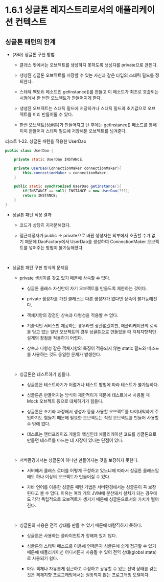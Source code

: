 # 1.6.1 싱글톤 레지스트리로서의 애플리케이션 컨텍스트

## 싱글톤 패턴의 한계

- (자바) 싱글톤 구현 방법

  - 클래스 밖에서는 오브젝트를 생성하지 못하도록 생성자를 private으로 만든다.

  - 생성된 싱글톤 오브젝트를 저장할 수 있는 자신과 같은 타입의 스태틱 필드를 정의한다.

  - 스태틱 팩토리 메소드인 getInstance()를 만들고 이 메소드가 최초로 호출되는 시점에서 한 번만 오브젝트가 만들어지게 한다. 

  - 생성된 오브젝트는 스태틱 필드에 저장하거나 스태틱 필드의 초기값으로 오브젝트를 미리 만들어둘 수 있다.
  - 한번 오브젝트(싱글톤)가 만들어지고 난 후에는 getInstance() 메소드를 통해 이미 만들어져 스태틱 필드에 저장해둔 오브젝트를 넘겨준다.

리스트 1-22. 싱글톤 패턴을 적용한 UserDao
```Java
public class UserDao {

    private static UserDao INSTANCE;

    private UserDao(ConnectionMaker connectionMaker){
        this.connectionMaker = connectionMaker;  
    }
    
    public static synchronized UserDao getInstance(){
        if(INSTANCE == null) INSTANCE = new UserDao(???);
        return INSTANCE;
    }
}
```

- 싱글톤 패턴 적용 결과

  - 코드가 상당히 지저분해졌다.

  - 접근지정자가 public -> private으로 바뀐 생성자는 외부에서 호출할 수가 없기 때문에 DaoFactory에서 UserDao를 생성하여 ConnectionMaker 오브젝트를 넣어주는 방법이 불가능해졌다.

<br />

- 싱글톤 패턴 구현 방식의 문제점
  
  - private 생성자를 갖고 있기 때문에 상속할 수 없다.
    
    - 싱글톤 클래스 자신만이 자기 오브젝트를 만들도록 제한하는 것이다. 

    - private 생성자를 가진 클래스는 다른 생성자가 없다면 상속이 불가능해진다.

    - 객체지향의 장점인 상속과 다형성을 적용할 수 없다.

    - 기술적인 서비스만 제공하는 경우라면 상관없겠지만, 애플리케이션의 로직을 담고 있는 일반 오브젝트의 경우 싱글톤으로 만들었을 때 객체지향적인 설게의 장점을 적용하기 어렵다.

    - 상속과 다형성 같은 객체지향의 특징이 적용되지 않는 static 필드와 메소드를 사용하는 것도 동일한 문제가 발생한다.
  
  <br />

  - 싱글톤은 테스트하기 힘들다.
 
    - 싱글톤은 테스트하기가 어렵거나 테스트 방법에 따라 테스트가 불가능하다.

    - 싱글톤은 만들어지는 방식이 제한적이기 때문에 테스트에서 사용될 때 Mock 오브젝트 등으로 대체하기가 힘들다.

    - 싱글톤은 초기화 과정에서 생성자 등을 사용할 오브젝트를 다이내믹하게 주입하기도 힘들기 때문에 필요한 오브젝트는 직접 오브젝트를 만들어 사용할 수 밖에 없다.

    - 테스트는 엔터프라이즈 개발의 핵심인데 애플리케이션 코드를 싱글톤으로 만들면 테스트를 마드는 데 지장이 있다는 단점이 있다. 

  <br />

  - 서버환경에서는 싱글톤이 하나만 만들어지는 것을 보장하지 못한다.
    
    - 서버에서 클래스 로더를 어떻게 구성하고 있느냐에 따라서 싱글톤 클래스임에도 하나 이상의 오브젝트가 만들어질 수 있다.
    
    - 자바 언어를 이용한 싱글톤 패턴 기법은 서버환경에서는 싱글톤이 꼭 보장된다고 볼 수 없다. 이유는 여러 개의 JVM에 분산돼서 설치가 되는 경우에도 각각 독립적으로 오브젝트가 생기기 때문에 싱글톤으로서의 가치가 떨어진다.

  <br />

  - 싱글톤의 사용은 전역 상태를 만들 수 있기 때문에 바람직하지 못하다.

    - 싱글톤은 사용하는 클라이언트가 정해져 있지 않다. 

    - 싱글톤의 스태틱 메소드를 이용해 언제든지 싱글톤에 쉽게 접근할 수 있기 때문에 애플리케이션 어디서든지 사용될 수 있어 전역 상태(global state)로 사용되기 쉽다.
    
    - 아무 객체나 자유롭게 접근하고 수정하고 공유할 수 있는 전역 상태를 갖는 것은 객체지향 프로그래밍에서는 권장되지 않는 프로그래밍 모델이다.